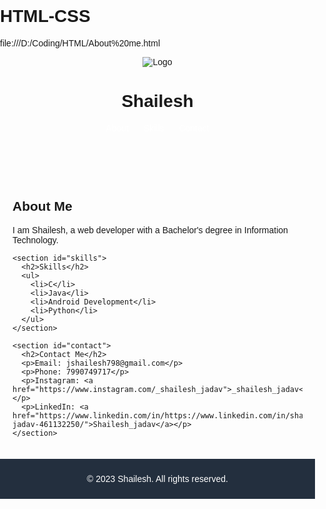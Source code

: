 # HTML-CSS
file:///D:/Coding/HTML/About%20me.html

<!DOCTYPE html>
<html>
<head>
  <title>Shailesh's Website</title>
  <style>
    /* CSS Styling */
    body {
      font-family: Arial, sans-serif;
      margin: 0;
      padding: 0;
    }

    header {
      background-color: #232F3E;
      color: #FFF;
      padding: 10px;
      text-align: center;
    }

    nav ul {
      list-style: none;
      padding: 0;
      margin: 0;
    }

    nav ul li {
      display: inline;
    }

    nav ul li a {
      color: #FFF;
      text-decoration: none;
      padding: 10px;
    }

    main {
      padding: 20px;
    }

    footer {
      background-color: #232F3E;
      color: #FFF;
      padding: 10px;
      text-align: center;
    }
  </style>
</head>
<body>
  <header>
    <img src="logo.png" alt="Logo">
    <h1>Shailesh</h1>
    <nav>
      <ul>
        <li><a href="#about">About</a></li>
        <li><a href="#skills">Skills</a></li>
        <li><a href="#contact">Contact</a></li>
      </ul>
    </nav>
  </header>

  <main>
    <section id="about">
      <h2>About Me</h2>
      <p>I am Shailesh, a web developer with a Bachelor's degree in Information Technology.</p>
    </section>

    <section id="skills">
      <h2>Skills</h2>
      <ul>
        <li>C</li>
        <li>Java</li>
        <li>Android Development</li>
        <li>Python</li>
      </ul>
    </section>

    <section id="contact">
      <h2>Contact Me</h2>
      <p>Email: jshailesh798@gmail.com</p>
      <p>Phone: 7990749717</p>
      <p>Instagram: <a href="https://www.instagram.com/_shailesh_jadav">_shailesh_jadav</a></p>
      <p>LinkedIn: <a href="https://www.linkedin.com/in/https://www.linkedin.com/in/shailesh-jadav-461132250/">Shailesh_jadav</a></p>
    </section>
  </main>

  <footer>
    <p>&copy; 2023 Shailesh. All rights reserved.</p>
  </footer>
</body>
</html>
